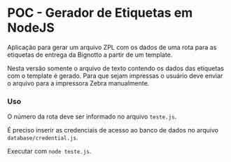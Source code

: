 # POC - Gerador de Etiquetas em NodeJS

Aplicação para gerar um arquivo ZPL com os dados de uma rota para as etiquetas de entrega da Bignotto a partir de um template.

Nesta versão somente o arquivo de texto contendo os dados das etiquetas com o template é gerado. Para que sejam impressas o usuário deve enviar o arquivo para a impressora Zebra manualmente.

### Uso

O número da rota deve ser informado no arquivo `teste.js`.

É preciso inserir as credenciais de acesso ao banco de dados no arquivo `database/credential.js`.

Executar com `node teste.js`.

